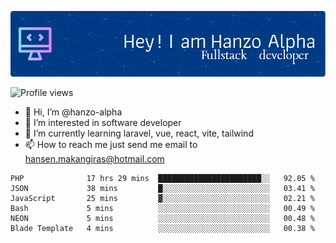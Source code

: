 ![Header](./github-header-image.png)

![Profile views](https://gpvc.arturio.dev/hanzo-alpha)

- 👋 Hi, I’m @hanzo-alpha
- 👀 I’m interested in software developer
- 🌱 I’m currently learning laravel, vue, react, vite, tailwind
- 📫 How to reach me just send me email to hansen.makangiras@hotmail.com 

<!---
hanzo-alpha/hanzo-alpha is a ✨ special ✨ repository because its `README.md` (this file) appears on your GitHub profile.
You can click the Preview link to take a look at your changes.
--->

<!--START_SECTION:waka-->

```text
PHP              17 hrs 29 mins  ███████████████████████░░   92.05 %
JSON             38 mins         █░░░░░░░░░░░░░░░░░░░░░░░░   03.41 %
JavaScript       25 mins         ▓░░░░░░░░░░░░░░░░░░░░░░░░   02.21 %
Bash             5 mins          ░░░░░░░░░░░░░░░░░░░░░░░░░   00.49 %
NEON             5 mins          ░░░░░░░░░░░░░░░░░░░░░░░░░   00.48 %
Blade Template   4 mins          ░░░░░░░░░░░░░░░░░░░░░░░░░   00.38 %
```

<!--END_SECTION:waka-->
